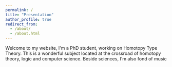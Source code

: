 ```yaml
---
permalink: /
title: "Presentation"
author_profile: true
redirect_from: 
  - /about/
  - /about.html
---
```


Welcome to my website, I'm a PhD student, working on Homotopy Type Theory. This is a wonderful subject located at the crossroad of homotopy theory, logic and computer science. Beside sciences, I'm also fond of music
